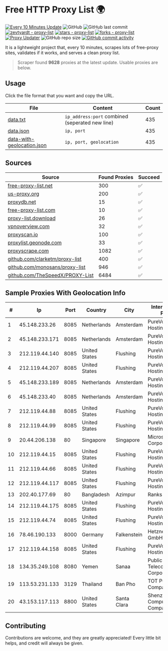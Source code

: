 
# Free HTTP Proxy List 🌍

[![Every 10 Minutes Update](https://github.com/mertguvencli/http-proxy-list/actions/workflows/main.yml/badge.svg?branch=main)](https://github.com/mertguvencli/http-proxy-list/actions/workflows/main.yml)
![GitHub](https://img.shields.io/github/license/mertguvencli/http-proxy-list)
![GitHub last commit](https://img.shields.io/github/last-commit/mertguvencli/http-proxy-list)
[![zevtyardt - proxy-list](https://img.shields.io/static/v1?label=zevtyardt&message=proxy-list&color=blue&logo=github)](https://github.com/zevtyardt/proxy-list "Go to GitHub repo")
[![stars - proxy-list](https://img.shields.io/github/stars/zevtyardt/proxy-list?style=social)](https://github.com/zevtyardt/proxy-list)
[![forks - proxy-list](https://img.shields.io/github/forks/zevtyardt/proxy-list?style=social)](https://github.com/zevtyardt/proxy-list)
[![Proxy Updater](https://github.com/zevtyardt/proxy-list/workflows/Proxy%20Updater/badge.svg)](https://github.com/zevtyardt/proxy-list/actions?query=workflow:"Proxy+Updater")
![GitHub repo size](https://img.shields.io/github/repo-size/zevtyardt/proxy-list)
[![GitHub commit activity](https://img.shields.io/github/commit-activity/m/zevtyardt/proxy-list?logo=commits)](https://github.com/zevtyardt/proxy-list/commits/main)

It is a lightweight project that, every 10 minutes, scrapes lots of free-proxy sites, validates if it works, and serves a clean proxy list.

> Scraper found **9628** proxies at the latest update. Usable proxies are below.

## Usage

Click the file format that you want and copy the URL.

|File|Content|Count|
|----|-------|-----|
|[data.txt](https://raw.githubusercontent.com/mertguvencli/http-proxy-list/main/proxy-list/data.txt)|`ip_address:port` combined (seperated new line)|435|
|[data.json](https://raw.githubusercontent.com/mertguvencli/http-proxy-list/main/proxy-list/data.json)|`ip, port`|435|
|[data-with-geolocation.json](https://raw.githubusercontent.com/mertguvencli/http-proxy-list/main/proxy-list/data-with-geolocation.json)|`ip, port, geolocation`|435|

## Sources

|Source|Found Proxies|Succeed|
|------|-------------|-------|
|[free-proxy-list.net](https://free-proxy-list.net)|300|✅|
|[us-proxy.org](https://www.us-proxy.org)|200|✅|
|[proxydb.net](http://proxydb.net)|15|✅|
|[free-proxy-list.com](https://free-proxy-list.com/?page=&port=&type%5B%5D=http&type%5B%5D=https&up_time=0&search=Search)|10|✅|
|[proxy-list.download](https://www.proxy-list.download/HTTP)|26|✅|
|[vpnoverview.com](https://vpnoverview.com/privacy/anonymous-browsing/free-proxy-servers)|32|✅|
|[proxyscan.io](https://www.proxyscan.io)|100|✅|
|[proxylist.geonode.com](https://proxylist.geonode.com/api/proxy-list?limit=300&page=1&sort_by=lastChecked&sort_type=desc&protocols=http,https)|33|✅|
|[proxyscrape.com](https://api.proxyscrape.com/v2/?request=displayproxies&protocol=http&timeout=10000&country=all&ssl=all&anonymity=all)|1082|✅|
|[github.com/clarketm/proxy-list](https://raw.githubusercontent.com/clarketm/proxy-list/master/proxy-list-raw.txt)|400|✅|
|[github.com/monosans/proxy-list](https://raw.githubusercontent.com/monosans/proxy-list/main/proxies/http.txt)|946|✅|
|[github.com/TheSpeedX/PROXY-List](https://raw.githubusercontent.com/TheSpeedX/PROXY-List/master/http.txt)|6484|✅|


## Sample Proxies With Geolocation Info

|#|Ip|Port|Country|City|Internet Service Provider|
|-|--|----|-------|----|-------------------------|
|1|45.148.233.26|8085|Netherlands|Amsterdam|PureVoltage Hosting Inc.|
|2|45.148.233.171|8085|Netherlands|Amsterdam|PureVoltage Hosting Inc.|
|3|212.119.44.140|8085|United States|Flushing|PureVoltage Hosting Inc.|
|4|212.119.44.207|8085|United States|Flushing|PureVoltage Hosting Inc.|
|5|45.148.233.189|8085|Netherlands|Amsterdam|PureVoltage Hosting Inc.|
|6|45.148.233.40|8085|Netherlands|Amsterdam|PureVoltage Hosting Inc.|
|7|212.119.44.88|8085|United States|Flushing|PureVoltage Hosting Inc.|
|8|212.119.44.99|8085|United States|Flushing|PureVoltage Hosting Inc.|
|9|20.44.206.138|80|Singapore|Singapore|Microsoft Corporation|
|10|212.119.44.15|8085|United States|Flushing|PureVoltage Hosting Inc.|
|11|212.119.44.66|8085|United States|Flushing|PureVoltage Hosting Inc.|
|12|212.119.44.117|8085|United States|Flushing|PureVoltage Hosting Inc.|
|13|202.40.177.69|80|Bangladesh|Azimpur|Ranks ITT|
|14|212.119.44.175|8085|United States|Flushing|PureVoltage Hosting Inc.|
|15|212.119.44.74|8085|United States|Flushing|PureVoltage Hosting Inc.|
|16|78.46.190.133|8000|Germany|Falkenstein|Hetzner Online GmbH|
|17|212.119.44.158|8085|United States|Flushing|PureVoltage Hosting Inc.|
|18|134.35.249.108|8080|Yemen|Sanaa|Public Telecommunication Corporation|
|19|113.53.231.133|3129|Thailand|Ban Pho|TOT Public Company Limited|
|20|43.153.117.113|8800|United States|Santa Clara|Shenzhen Tencent Computer Systems Company Limited|



## Contributing

Contributions are welcome, and they are greatly appreciated! Every
little bit helps, and credit will always be given.


